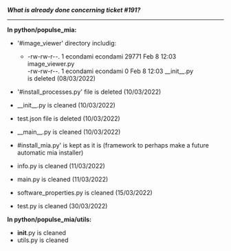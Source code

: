 ***What is already done concerning ticket #191?***
_________________________________

**In python/populse_mia:**
- '#image_viewer' directory includig:
  -  -rw-rw-r--. 1 econdami econdami 29771 Feb  8 12:03 image_viewer.py  
     -rw-rw-r--. 1 econdami econdami     0 Feb  8 12:03 \_\_init__.py  
  is deleted (08/03/2022)

- '#install_processes.py' file is deleted (10/03/2022)
- \_\_init__.py is cleaned (10/03/2022)
- test.json file is deleted (10/03/2022)
- \_\_main__.py is cleaned (10/03/2022)
- #install_mia.py' is kept as it is (framework to perhaps make a future automatic mia installer)
- info.py is cleaned (11/03/2022)
- main.py is cleaned (11/03/2022)
- software_properties.py is cleaned (15/03/2022)
- test.py is cleaned (30/03/2022)

**In python/populse_mia/utils:**
- __init__.py is cleaned
- utils.py is cleaned

